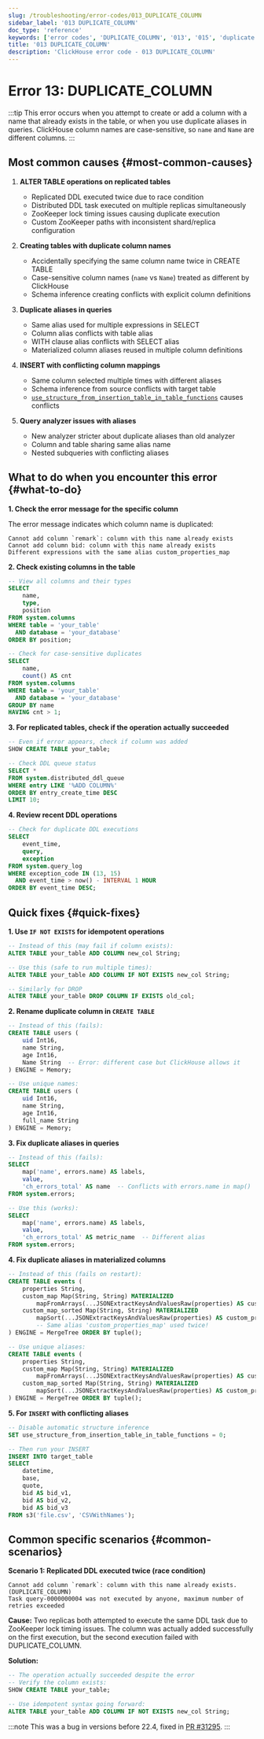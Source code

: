 ```yaml
---
slug: /troubleshooting/error-codes/013_DUPLICATE_COLUMN
sidebar_label: '013 DUPLICATE_COLUMN'
doc_type: 'reference'
keywords: ['error codes', 'DUPLICATE_COLUMN', '013', '015', 'duplicate', 'column', 'alias']
title: '013 DUPLICATE_COLUMN'
description: 'ClickHouse error code - 013 DUPLICATE_COLUMN'
---
```


# Error 13: DUPLICATE_COLUMN

:::tip
This error occurs when you attempt to create or add a column with a name that already exists in the table, or when you use duplicate aliases in queries.
ClickHouse column names are case-sensitive, so `name` and `Name` are different columns.
:::

## Most common causes {#most-common-causes}

1. **ALTER TABLE operations on replicated tables**
   - Replicated DDL executed twice due to race condition
   - Distributed DDL task executed on multiple replicas simultaneously
   - ZooKeeper lock timing issues causing duplicate execution
   - Custom ZooKeeper paths with inconsistent shard/replica configuration

2. **Creating tables with duplicate column names**
   - Accidentally specifying the same column name twice in CREATE TABLE
   - Case-sensitive column names (`name` vs `Name`) treated as different by ClickHouse
   - Schema inference creating conflicts with explicit column definitions

3. **Duplicate aliases in queries**
   - Same alias used for multiple expressions in SELECT
   - Column alias conflicts with table alias
   - WITH clause alias conflicts with SELECT alias
   - Materialized column aliases reused in multiple column definitions

4. **INSERT with conflicting column mappings**
   - Same column selected multiple times with different aliases
   - Schema inference from source conflicts with target table
   - [`use_structure_from_insertion_table_in_table_functions`](/operations/settings/settings#use_structure_from_insertion_table_in_table_functions) causes conflicts

5. **Query analyzer issues with aliases**
   - New analyzer stricter about duplicate aliases than old analyzer
   - Column and table sharing same alias name
   - Nested subqueries with conflicting aliases

## What to do when you encounter this error {#what-to-do}

**1. Check the error message for the specific column**

The error message indicates which column name is duplicated:

```text
Cannot add column `remark`: column with this name already exists
Cannot add column bid: column with this name already exists
Different expressions with the same alias custom_properties_map
```

**2. Check existing columns in the table**

```sql
-- View all columns and their types
SELECT
    name,
    type,
    position
FROM system.columns
WHERE table = 'your_table'
  AND database = 'your_database'
ORDER BY position;

-- Check for case-sensitive duplicates
SELECT
    name,
    count() AS cnt
FROM system.columns
WHERE table = 'your_table'
  AND database = 'your_database'
GROUP BY name
HAVING cnt > 1;
```

**3. For replicated tables, check if the operation actually succeeded**

```sql
-- Even if error appears, check if column was added
SHOW CREATE TABLE your_table;

-- Check DDL queue status
SELECT *
FROM system.distributed_ddl_queue
WHERE entry LIKE '%ADD COLUMN%'
ORDER BY entry_create_time DESC
LIMIT 10;
```

**4. Review recent DDL operations**

```sql
-- Check for duplicate DDL executions
SELECT
    event_time,
    query,
    exception
FROM system.query_log
WHERE exception_code IN (13, 15)
  AND event_time > now() - INTERVAL 1 HOUR
ORDER BY event_time DESC;
```

## Quick fixes {#quick-fixes}

**1. Use `IF NOT EXISTS` for idempotent operations**

```sql
-- Instead of this (may fail if column exists):
ALTER TABLE your_table ADD COLUMN new_col String;

-- Use this (safe to run multiple times):
ALTER TABLE your_table ADD COLUMN IF NOT EXISTS new_col String;

-- Similarly for DROP
ALTER TABLE your_table DROP COLUMN IF EXISTS old_col;
```

**2. Rename duplicate column in `CREATE TABLE`**

```sql
-- Instead of this (fails):
CREATE TABLE users (
    uid Int16,
    name String,
    age Int16,
    Name String  -- Error: different case but ClickHouse allows it
) ENGINE = Memory;

-- Use unique names:
CREATE TABLE users (
    uid Int16,
    name String,
    age Int16,
    full_name String
) ENGINE = Memory;
```

**3. Fix duplicate aliases in queries**

```sql
-- Instead of this (fails):
SELECT
    map('name', errors.name) AS labels,
    value,
    'ch_errors_total' AS name  -- Conflicts with errors.name in map()
FROM system.errors;

-- Use this (works):
SELECT
    map('name', errors.name) AS labels,
    value,
    'ch_errors_total' AS metric_name  -- Different alias
FROM system.errors;
```

**4. Fix duplicate aliases in materialized columns**

```sql
-- Instead of this (fails on restart):
CREATE TABLE events (
    properties String,
    custom_map Map(String, String) MATERIALIZED 
        mapFromArrays(...JSONExtractKeysAndValuesRaw(properties) AS custom_properties_map...),
    custom_map_sorted Map(String, String) MATERIALIZED
        mapSort(...JSONExtractKeysAndValuesRaw(properties) AS custom_properties_map...)
        -- Same alias 'custom_properties_map' used twice!
) ENGINE = MergeTree ORDER BY tuple();

-- Use unique aliases:
CREATE TABLE events (
    properties String,
    custom_map Map(String, String) MATERIALIZED 
        mapFromArrays(...JSONExtractKeysAndValuesRaw(properties) AS custom_properties_map...),
    custom_map_sorted Map(String, String) MATERIALIZED
        mapSort(...JSONExtractKeysAndValuesRaw(properties) AS custom_properties_map_smaller...)
) ENGINE = MergeTree ORDER BY tuple();
```

**5. For `INSERT` with conflicting aliases**

```sql
-- Disable automatic structure inference
SET use_structure_from_insertion_table_in_table_functions = 0;

-- Then run your INSERT
INSERT INTO target_table
SELECT
    datetime,
    base,
    quote,
    bid AS bid_v1,
    bid AS bid_v2,
    bid AS bid_v3
FROM s3('file.csv', 'CSVWithNames');
```

## Common specific scenarios {#common-scenarios}

**Scenario 1: Replicated DDL executed twice (race condition)**

```text
Cannot add column `remark`: column with this name already exists. (DUPLICATE_COLUMN)
Task query-0000000004 was not executed by anyone, maximum number of retries exceeded
```

**Cause:** Two replicas both attempted to execute the same DDL task due to ZooKeeper lock timing issues. The column was actually added successfully on the first execution, but the second execution failed with DUPLICATE_COLUMN.

**Solution:**

```sql
-- The operation actually succeeded despite the error
-- Verify the column exists:
SHOW CREATE TABLE your_table;

-- Use idempotent syntax going forward:
ALTER TABLE your_table ADD COLUMN IF NOT EXISTS new_col String;
```

:::note
This was a bug in versions before 22.4, fixed in [PR #31295](https://github.com/ClickHouse/ClickHouse/pull/31295).
:::
